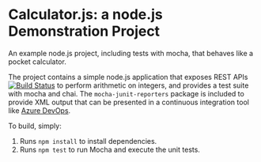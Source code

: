 Calculator.js: a node.js Demonstration Project
==============================================
An example node.js project, including tests with mocha, that behaves like
a pocket calculator.

The project contains a simple node.js application that exposes REST APIs [![Build Status](https://dev.azure.com/warinthon28/Integrating%20External%20Source%20Control%20with%20Azure%20Pipelines/_apis/build/status/Warinthon28.calculator?branchName=master)](https://dev.azure.com/warinthon28/Integrating%20External%20Source%20Control%20with%20Azure%20Pipelines/_build/latest?definitionId=9&branchName=master)
to perform arithmetic on integers, and provides a test suite with mocha
and chai.  The `mocha-junit-reporters` package is included to provide XML
output that can be presented in a continuous integration tool like
[Azure DevOps](https://azure.com/devops).

To build, simply:

1. Runs `npm install` to install dependencies.
2. Runs `npm test` to run Mocha and execute the unit tests.


